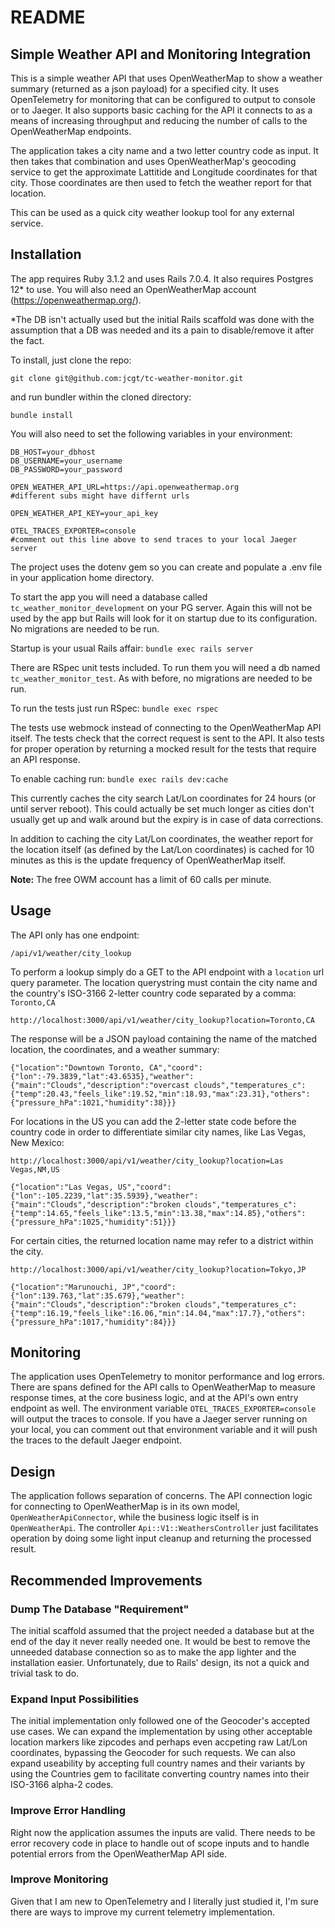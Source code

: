 # README

## Simple Weather API and Monitoring Integration

This is a simple weather API that uses OpenWeatherMap to show a weather summary (returned as a json payload) for a specified city. It uses OpenTelemetry for monitoring that can be configured to output to console or to Jaeger. It also supports basic caching for the API it connects to as a means of increasing throughput and reducing the number of calls to the OpenWeatherMap endpoints.

The application takes a city name and a two letter country code as input. It then takes that combination and uses OpenWeatherMap's geocoding service to get the approximate Lattitide and Longitude coordinates for that city. Those coordinates are then used to fetch the weather report for that location.

This can be used as a quick city weather lookup tool for any external service.

## Installation
The app requires Ruby 3.1.2 and uses Rails 7.0.4. It also requires Postgres 12* to use. You will also need an OpenWeatherMap account (https://openweathermap.org/).

*The DB isn't actually used but the initial Rails scaffold was done with the assumption that a DB was needed and its a pain to disable/remove it after the fact.

To install, just clone the repo:

`git clone git@github.com:jcgt/tc-weather-monitor.git`

 and run bundler within the cloned directory:

 `bundle install`

You will also need to set the following variables in your environment:
```
DB_HOST=your_dbhost
DB_USERNAME=your_username
DB_PASSWORD=your_password

OPEN_WEATHER_API_URL=https://api.openweathermap.org
#different subs might have differnt urls

OPEN_WEATHER_API_KEY=your_api_key

OTEL_TRACES_EXPORTER=console
#comment out this line above to send traces to your local Jaeger server

```
The project uses the dotenv gem so you can create and populate a .env file in your application home directory.

To start the app you will need a database called `tc_weather_monitor_development` on your PG server. Again this will not be used by the app but Rails will look for it on startup due to its configuration. No migrations are needed to be run.

Startup is your usual Rails affair: `bundle exec rails server`

There are RSpec unit tests included. To run them you will need a db named `tc_weather_monitor_test`. As with before, no migrations are needed to be run.

To run the tests just run RSpec: `bundle exec rspec`

The tests use webmock instead of connecting to the OpenWeatherMap API itself. The tests check that the correct request is sent to the API. It also tests for proper operation by returning a mocked result for the tests that require an API response.

To enable caching run: `bundle exec rails dev:cache`

This currently caches the city search Lat/Lon coordinates for 24 hours (or until server reboot). This could actually be set much longer as cities don't usually get up and walk around but the expiry is in case of data corrections.

In addition to caching the city Lat/Lon coordinates, the weather report for the location itself (as defined by the Lat/Lon coordinates) is cached for 10 minutes as this is the update frequency of OpenWeatherMap itself.

**Note:** The free OWM account has a limit of 60 calls per minute.

## Usage
The API only has one endpoint:

`/api/v1/weather/city_lookup`

To perform a lookup simply do a GET to the API endpoint with a `location` url query parameter. The location querystring must contain the city name and the country's ISO-3166 2-letter country code separated by a comma: `Toronto,CA`

`http://localhost:3000/api/v1/weather/city_lookup?location=Toronto,CA`



The response will be a JSON payload containing the name of the matched location, the coordinates, and a weather summary:
```
{"location":"Downtown Toronto, CA","coord":{"lon":-79.3839,"lat":43.6535},"weather":{"main":"Clouds","description":"overcast clouds","temperatures_c":{"temp":20.43,"feels_like":19.52,"min":18.93,"max":23.31},"others":{"pressure_hPa":1021,"humidity":38}}}
```

For locations in the US you can add the 2-letter state code before the country code in order to differentiate similar city names, like Las Vegas, New Mexico:

`http://localhost:3000/api/v1/weather/city_lookup?location=Las Vegas,NM,US`
```
{"location":"Las Vegas, US","coord":{"lon":-105.2239,"lat":35.5939},"weather":{"main":"Clouds","description":"broken clouds","temperatures_c":{"temp":14.65,"feels_like":13.5,"min":13.38,"max":14.85},"others":{"pressure_hPa":1025,"humidity":51}}}
```

For certain cities, the returned location name may refer to a district within the city.

`http://localhost:3000/api/v1/weather/city_lookup?location=Tokyo,JP`
```
{"location":"Marunouchi, JP","coord":{"lon":139.763,"lat":35.679},"weather":{"main":"Clouds","description":"broken clouds","temperatures_c":{"temp":16.19,"feels_like":16.06,"min":14.04,"max":17.7},"others":{"pressure_hPa":1017,"humidity":84}}}
```

## Monitoring
The application uses OpenTelemetry to monitor performance and log errors. There are spans defined for the API calls to OpenWeatherMap to measure response times, at the core business logic, and at the API's own entry endpoint as well. The environment variable `OTEL_TRACES_EXPORTER=console` will output the traces to console. If you have a Jaeger server running on your local, you can comment out that environment variable and it will push the traces to the default Jaeger endpoint.

## Design
The application follows separation of concerns. The API connection logic for connecting to OpenWeatherMap is in its own model, `OpenWeatherApiConnector`, while the business logic itself is in `OpenWeatherApi`. The controller `Api::V1::WeathersController` just facilitates operation by doing some light input cleanup and returning the processed result.

## Recommended Improvements
### Dump The Database "Requirement"
The initial scaffold assumed that the project needed a database but at the end of the day it never really needed one. It would be best to remove the unneeded database connection so as to make the app lighter and the installation easier. Unfortunately, due to Rails' design, its not a quick and trivial task to do.

### Expand Input Possibilities
The initial implementation only followed one of the Geocoder's accepted use cases. We can expand the implementation by using other acceptable location markers like zipcodes and perhaps even accpeting raw Lat/Lon coordinates, bypassing the Geocoder for such requests. We can also expand useability by accepting full country names and their variants by using the Countries gem to facilitate converting country names into their ISO-3166 alpha-2 codes.

### Improve Error Handling
Right now the application assumes the inputs are valid. There needs to be error recovery code in place to handle out of scope inputs and to handle potential errors from the OpenWeatherMap API side.

### Improve Monitoring
Given that I am new to OpenTelemetry and I literally just studied it, I'm sure there are ways to improve my current telemetry implementation.
